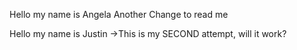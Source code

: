 Hello my name is Angela
Another Change to read me

Hello my name is Justin
->This is my SECOND attempt, will it work?
